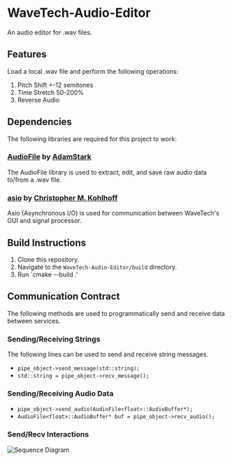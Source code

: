 # WaveTech-Audio-Editor
An audio editor for .wav files.

## Features
Load a local .wav file and perform the following operations:
1. Pitch Shift +-12 semitones
2. Time Stretch 50-200%
3. Reverse Audio

## Dependencies
The following libraries are required for this project to work:
### [AudioFile](https://github.com/adamstark/AudioFile) by [AdamStark](https://github.com/adamstark)
The AudioFile library is used to extract, edit, and save raw audio data to/from a .wav file.
### [asio](https://think-async.com/Asio/) by [Christopher M. Kohlhoff](https://github.com/chriskohlhoff)
Asio (Asynchronous I/O) is used for communication between WaveTech's GUI and signal processor.

## Build Instructions
1. Clone this repository.
2. Navigate to the `WaveTech-Audio-Editor/build` directory.
3. Run `cmake --build .'

## Communication Contract
The following methods are used to programmatically send and receive data between services.
### Sending/Receiving Strings
The following lines can be used to send and receive string messages.
- ```pipe_object->send_message(std::string);```
- ```std::string = pipe_object->recv_message();```
### Sending/Receiving Audio Data
- ```pipe_object->send_audio(AudioFile<float>::AudioBuffer*);```
- ```AudioFile<float>::AudioBuffer* buf = pipe_object->recv_audio();```
### Send/Recv Interactions
![Sequence Diagram](documentation/sequence_diagram.jpg)